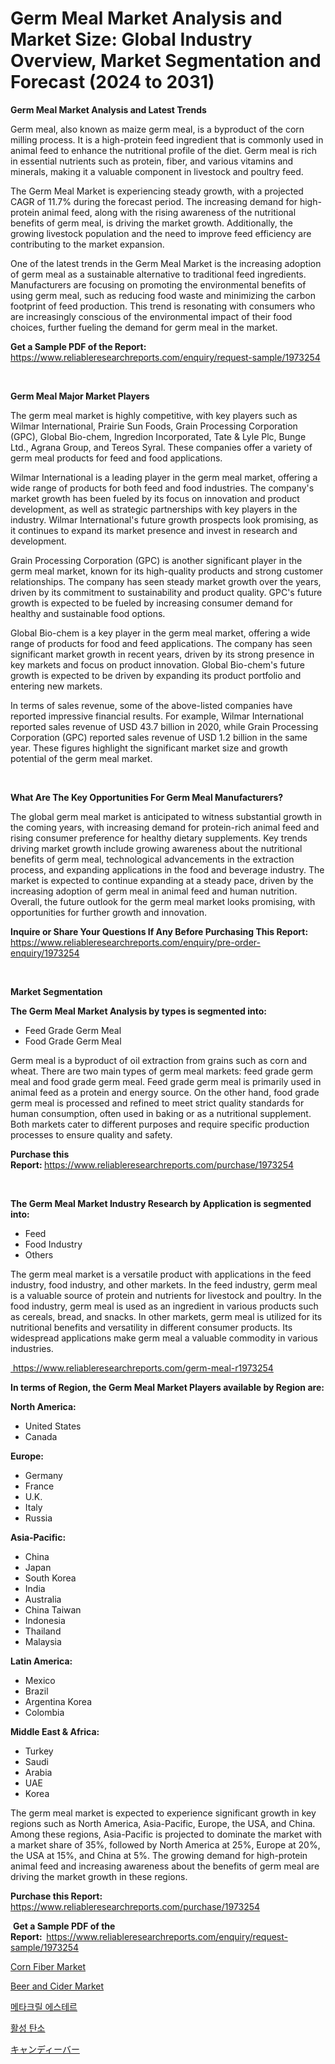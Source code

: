 <p><h1>Germ Meal Market Analysis and Market Size: Global Industry Overview, Market Segmentation and Forecast (2024 to 2031)</h1></p><p><strong>Germ Meal Market Analysis and Latest Trends</strong></p>
<p><p>Germ meal, also known as maize germ meal, is a byproduct of the corn milling process. It is a high-protein feed ingredient that is commonly used in animal feed to enhance the nutritional profile of the diet. Germ meal is rich in essential nutrients such as protein, fiber, and various vitamins and minerals, making it a valuable component in livestock and poultry feed.</p><p>The Germ Meal Market is experiencing steady growth, with a projected CAGR of 11.7% during the forecast period. The increasing demand for high-protein animal feed, along with the rising awareness of the nutritional benefits of germ meal, is driving the market growth. Additionally, the growing livestock population and the need to improve feed efficiency are contributing to the market expansion.</p><p>One of the latest trends in the Germ Meal Market is the increasing adoption of germ meal as a sustainable alternative to traditional feed ingredients. Manufacturers are focusing on promoting the environmental benefits of using germ meal, such as reducing food waste and minimizing the carbon footprint of feed production. This trend is resonating with consumers who are increasingly conscious of the environmental impact of their food choices, further fueling the demand for germ meal in the market.</p></p>
<p><strong>Get a Sample PDF of the Report:&nbsp;</strong> <a href="https://www.reliableresearchreports.com/enquiry/request-sample/1973254">https://www.reliableresearchreports.com/enquiry/request-sample/1973254</a></p>
<p>&nbsp;</p>
<p><strong>Germ Meal Major Market Players</strong></p>
<p><p>The germ meal market is highly competitive, with key players such as Wilmar International, Prairie Sun Foods, Grain Processing Corporation (GPC), Global Bio-chem, Ingredion Incorporated, Tate & Lyle Plc, Bunge Ltd., Agrana Group, and Tereos Syral. These companies offer a variety of germ meal products for feed and food applications.</p><p>Wilmar International is a leading player in the germ meal market, offering a wide range of products for both feed and food industries. The company's market growth has been fueled by its focus on innovation and product development, as well as strategic partnerships with key players in the industry. Wilmar International's future growth prospects look promising, as it continues to expand its market presence and invest in research and development.</p><p>Grain Processing Corporation (GPC) is another significant player in the germ meal market, known for its high-quality products and strong customer relationships. The company has seen steady market growth over the years, driven by its commitment to sustainability and product quality. GPC's future growth is expected to be fueled by increasing consumer demand for healthy and sustainable food options.</p><p>Global Bio-chem is a key player in the germ meal market, offering a wide range of products for food and feed applications. The company has seen significant market growth in recent years, driven by its strong presence in key markets and focus on product innovation. Global Bio-chem's future growth is expected to be driven by expanding its product portfolio and entering new markets.</p><p>In terms of sales revenue, some of the above-listed companies have reported impressive financial results. For example, Wilmar International reported sales revenue of USD 43.7 billion in 2020, while Grain Processing Corporation (GPC) reported sales revenue of USD 1.2 billion in the same year. These figures highlight the significant market size and growth potential of the germ meal market.</p></p>
<p>&nbsp;</p>
<p><strong>What Are The Key Opportunities For Germ Meal Manufacturers?</strong></p>
<p><p>The global germ meal market is anticipated to witness substantial growth in the coming years, with increasing demand for protein-rich animal feed and rising consumer preference for healthy dietary supplements. Key trends driving market growth include growing awareness about the nutritional benefits of germ meal, technological advancements in the extraction process, and expanding applications in the food and beverage industry. The market is expected to continue expanding at a steady pace, driven by the increasing adoption of germ meal in animal feed and human nutrition. Overall, the future outlook for the germ meal market looks promising, with opportunities for further growth and innovation.</p></p>
<p><strong>Inquire or Share Your Questions If Any Before Purchasing This Report:</strong> <a href="https://www.reliableresearchreports.com/enquiry/pre-order-enquiry/1973254">https://www.reliableresearchreports.com/enquiry/pre-order-enquiry/1973254</a></p>
<p>&nbsp;</p>
<p><strong>Market Segmentation</strong></p>
<p><strong>The Germ Meal Market Analysis by types is segmented into:</strong></p>
<p><ul><li>Feed Grade Germ Meal</li><li>Food Grade Germ Meal</li></ul></p>
<p><p>Germ meal is a byproduct of oil extraction from grains such as corn and wheat. There are two main types of germ meal markets: feed grade germ meal and food grade germ meal. Feed grade germ meal is primarily used in animal feed as a protein and energy source. On the other hand, food grade germ meal is processed and refined to meet strict quality standards for human consumption, often used in baking or as a nutritional supplement. Both markets cater to different purposes and require specific production processes to ensure quality and safety.</p></p>
<p><strong>Purchase this Report:&nbsp;</strong><a href="https://www.reliableresearchreports.com/purchase/1973254">https://www.reliableresearchreports.com/purchase/1973254</a></p>
<p>&nbsp;</p>
<p><strong>The Germ Meal Market Industry Research by Application is segmented into:</strong></p>
<p><ul><li>Feed</li><li>Food Industry</li><li>Others</li></ul></p>
<p><p>The germ meal market is a versatile product with applications in the feed industry, food industry, and other markets. In the feed industry, germ meal is a valuable source of protein and nutrients for livestock and poultry. In the food industry, germ meal is used as an ingredient in various products such as cereals, bread, and snacks. In other markets, germ meal is utilized for its nutritional benefits and versatility in different consumer products. Its widespread applications make germ meal a valuable commodity in various industries.</p></p>
<p><a href="https://www.reliableresearchreports.com/germ-meal-r1973254">&nbsp;https://www.reliableresearchreports.com/germ-meal-r1973254</a></p>
<p><strong>In terms of Region, the Germ Meal Market Players available by Region are:</strong></p>
<p>
    <p> <strong> North America: </strong>
        <ul>
            <li>United States</li>
            <li>Canada</li>
        </ul>
        </p> 
    <p> <strong> Europe: </strong>
        <ul>
            <li>Germany</li>
            <li>France</li>
            <li>U.K.</li>
            <li>Italy</li>
            <li>Russia</li>
        </ul>
        </p> 
    <p> <strong> Asia-Pacific: </strong>
        <ul>
            <li>China</li>
            <li>Japan</li>
            <li>South Korea</li>
            <li>India</li>
            <li>Australia</li>
            <li>China Taiwan</li>
            <li>Indonesia</li>
            <li>Thailand</li>
            <li>Malaysia</li>
        </ul>
        </p> 
    <p> <strong> Latin America: </strong>
        <ul>
            <li>Mexico</li>
            <li>Brazil</li>
            <li>Argentina Korea</li>
            <li>Colombia</li>
        </ul>
        </p> 
    <p> <strong> Middle East & Africa: </strong>
        <ul>
            <li>Turkey</li>
            <li>Saudi</li>
            <li>Arabia</li>
            <li>UAE</li>
            <li>Korea</li>
        </ul>
    </p>
    </p>
<p><p>The germ meal market is expected to experience significant growth in key regions such as North America, Asia-Pacific, Europe, the USA, and China. Among these regions, Asia-Pacific is projected to dominate the market with a market share of 35%, followed by North America at 25%, Europe at 20%, the USA at 15%, and China at 5%. The growing demand for high-protein animal feed and increasing awareness about the benefits of germ meal are driving the market growth in these regions.</p></p>
<p><strong>Purchase this Report: </strong><a href="https://www.reliableresearchreports.com/purchase/1973254">https://www.reliableresearchreports.com/purchase/1973254</a></p>
<p>&nbsp;<strong>Get a Sample PDF of the Report:&nbsp;&nbsp;</strong><a href="https://www.reliableresearchreports.com/enquiry/request-sample/1973254">https://www.reliableresearchreports.com/enquiry/request-sample/1973254</a></p>
<p><strong></strong></p>
<p><p><a href="https://github.com/GroverBarry/Market-Research-Report-List-4/blob/main/corn-fiber-market.md">Corn Fiber Market</a></p><p><a href="https://github.com/lylyparadise/Market-Research-Report-List-2/blob/main/beer-and-cider-market.md">Beer and Cider Market</a></p><p><a href="https://medium.com/@sillysally687568/%EB%A9%94%ED%83%80%EC%95%84%ED%81%AC%EB%A6%B4-%EC%97%90%EC%8A%A4%ED%84%B0-%EC%8B%9C%EC%9E%A5-%EA%B7%9C%EB%AA%A8-cagr-2024-2030-%ED%8A%B8%EB%A0%8C%EB%93%9C-bde3514a177f">메타크릴 에스테르</a></p><p><a href="https://github.com/darrellockm3ytan895656/Market-Research-Report-List-1/blob/main/647368216966.md">활성 탄소</a></p><p><a href="https://github.com/xnljig2898992/Market-Research-Report-List-1/blob/main/691623418452.md">キャンディーバー</a></p></p>